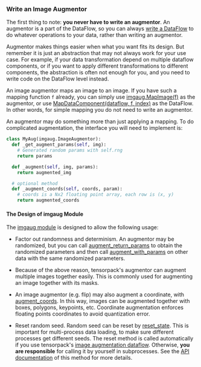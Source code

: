 

### Write an Image Augmentor

The first thing to note: __you never have to write an augmentor__.
An augmentor is a part of the DataFlow, so you can always
[write a DataFlow](dataflow.html)
to do whatever operations to your data, rather than writing an augmentor.

Augmentor makes things easier when what you want fits its design.
But remember it is just an abstraction that may not always work for your use case.
For example, if your data transformation depend on multiple dataflow components,
or if you want to apply different transformations to different components,
the abstraction is often not enough for you, and you need to write code on the
DataFlow level instead.

An image augmentor maps an image to an image.
If you have such a mapping function `f` already, you can simply use
[imgaug.MapImage(f)](../../modules/dataflow.imgaug.html#tensorpack.dataflow.imgaug.MapImage)
as the augmentor, or use
[MapDataComponent(dataflow, f, index)](../../modules/dataflow.html#tensorpack.dataflow.MapDataComponent)
as the DataFlow.
In other words, for simple mapping you do not need to write an augmentor.

An augmentor may do something more than just applying a mapping.
To do complicated augmentation, the interface you will need to implement is:

```python
class MyAug(imgaug.ImageAugmentor):
  def _get_augment_params(self, img):
    # Generated random params with self.rng
    return params

  def _augment(self, img, params):
    return augmented_img

  # optional method
  def _augment_coords(self, coords, param):
    # coords is a Nx2 floating point array, each row is (x, y)
    return augmented_coords
```


#### The Design of imgaug Module

The [imgaug module](../../modules/dataflow.imgaug.html) is designed to allow the following usage:

* Factor out randomness and determinism.
  An augmentor may be randomized, but you can call
  [augment_return_params](../../modules/dataflow.imgaug.html#tensorpack.dataflow.imgaug.Augmentor.augment_return_params)
  to obtain the randomized parameters and then call
  [augment_with_params](../../modules/dataflow.imgaug.html#tensorpack.dataflow.imgaug.Augmentor.augment_with_params)
  on other data with the same randomized parameters.

* Because of the above reason, tensorpack's augmentor can augment multiple images together
  easily. This is commonly used for augmenting an image together with its masks.

* An image augmentor (e.g. flip) may also augment a coordinate, with
  [augment_coords](../../modules/dataflow.imgaug.html#tensorpack.dataflow.imgaug.ImageAugmentor.augment_coords).
  In this way, images can be augmented together with
  boxes, polygons, keypoints, etc.
  Coordinate augmentation enforces floating points coordinates
  to avoid quantization error.

* Reset random seed. Random seed can be reset by
  [reset_state](../../modules/dataflow.imgaug.html#tensorpack.dataflow.imgaug.Augmentor.reset_state).
  This is important for multi-process data loading, to make sure different
  processes get different seeds. 
  The reset method is called automatically if you use tensorpack's 
  [image augmentation dataflow](../../modules/dataflow.html#tensorpack.dataflow.AugmentImageComponent).
  Otherwise, **you are responsible** for calling it by yourself in subprocesses.
  See the
  [API documentation](../../modules/dataflow.imgaug.html#tensorpack.dataflow.imgaug.Augmentor.reset_state)
  of this method for more details.
